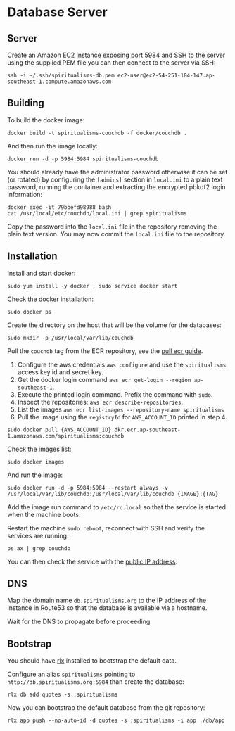 # Database Server

## Server

Create an Amazon EC2 instance exposing port 5984 and SSH to the server using the supplied PEM file you can then connect to the server via SSH:

```
ssh -i ~/.ssh/spiritualisms-db.pem ec2-user@ec2-54-251-184-147.ap-southeast-1.compute.amazonaws.com
```

## Building

To build the docker image:

```
docker build -t spiritualisms-couchdb -f docker/couchdb .
```

And then run the image locally:

```
docker run -d -p 5984:5984 spiritualisms-couchdb
```

You should already have the administrator password otherwise it can be set (or rotated) by configuring the `[admins]` section in `local.ini` to a plain text password, running the container and extracting the encrypted pbkdf2 login information:

```
docker exec -it 79bbefd98988 bash
cat /usr/local/etc/couchdb/local.ini | grep spiritualisms
```

Copy the password into the `local.ini` file in the repository removing the plain text version. You may now commit the `local.ini` file to the repository.

## Installation

Install and start docker:

```
sudo yum install -y docker ; sudo service docker start
```

Check the docker installation:

```
sudo docker ps
```

Create the directory on the host that will be the volume for the databases:

```
sudo mkdir -p /usr/local/var/lib/couchdb
```

Pull the `couchdb` tag from the ECR repository, see the [pull ecr guide](http://docs.aws.amazon.com/AmazonECR/latest/userguide/docker-pull-ecr-image.html).

1. Configure the aws credentials `aws configure` and use the `spiritualisms` access key id and secret key.
2. Get the docker login command `aws ecr get-login --region ap-southeast-1`.
3. Execute the printed login command. Prefix the command with `sudo`.
4. Inspect the repositories: `aws ecr describe-repositories`.
5. List the images `aws ecr list-images --repository-name spiritualisms`
6. Pull the image using the `registryId` for `AWS_ACCOUNT_ID` printed in step 4.

```
sudo docker pull {AWS_ACCOUNT_ID}.dkr.ecr.ap-southeast-1.amazonaws.com/spiritualisms:couchdb
```

Check the images list:

```
sudo docker images
```

And run the image:

```
sudo docker run -d -p 5984:5984 --restart always -v /usr/local/var/lib/couchdb:/usr/local/var/lib/couchdb {IMAGE}:{TAG}
```

Add the image run command to `/etc/rc.local` so that the service is started when the machine boots.

Restart the machine `sudo reboot`, reconnect with SSH and verify the services are running:

```
ps ax | grep couchdb
```


You can then check the service with the [public IP address](http://54.251.184.147:5984/).

## DNS

Map the domain name `db.spiritualisms.org` to the IP address of the instance in Route53 so that the database is available via a hostname.

Wait for the DNS to propagate before proceeding.

## Bootstrap

You should have [rlx][] installed to bootstrap the default data.

Configure an alias `spiritualisms` pointing to `http://db.spiritualisms.org:5984` than create the database:

```
rlx db add quotes -s :spiritualisms
```

Now you can bootstrap the default database from the git repository:

```
rlx app push --no-auto-id -d quotes -s :spiritualisms -i app ./db/app
```

[rlx]: https://github.com/tmpfs/rlx
